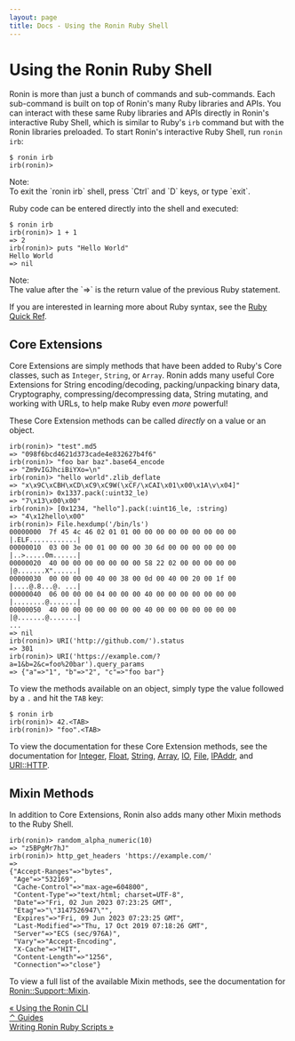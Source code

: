 ```yaml
---
layout: page
title: Docs - Using the Ronin Ruby Shell
---
```


# Using the Ronin Ruby Shell

Ronin is more than just a bunch of commands and sub-commands. Each sub-command
is built on top of Ronin's many Ruby libraries and APIs. You can interact with
these same Ruby libraries and APIs directly in Ronin's interactive Ruby Shell,
which is similar to Ruby's `irb` command but with the Ronin libraries preloaded.
To start Ronin's interactive Ruby Shell, run `ronin irb`:

```
$ ronin irb
irb(ronin)>
```

<article class="message is-dark">
  <div class="message-header">Note:</div>
  <div class="message-body" markdown="1">
To exit the `ronin irb` shell, press `Ctrl` and `D` keys, or type `exit`.
  </div>
</article>

Ruby code can be entered directly into the shell and executed:

```
$ ronin irb
irb(ronin)> 1 + 1
=> 2
irb(ronin)> puts "Hello World"
Hello World
=> nil
```

<article class="message is-dark">
  <div class="message-header">Note:</div>
  <div class="message-body" markdown="1">
The value after the `=>` is the return value of the previous Ruby statement.
  </div>
</article>

If you are interested in learning more about Ruby syntax, see the
[Ruby Quick Ref].

[Ruby Quick Ref]: ../ruby-quick-ref/

## Core Extensions

Core Extensions are simply methods that have been added to Ruby's Core classes,
such as `Integer`, `String`, or `Array`. Ronin adds many useful Core Extensions
for String encoding/decoding, packing/unpacking binary data, Cryptography, 
compressing/decompressing data, String mutating, and working with URLs,
to help make Ruby even *more* powerful!

These Core Extension methods can be called *directly* on a value or an object.

```
irb(ronin)> "test".md5
=> "098f6bcd4621d373cade4e832627b4f6"
irb(ronin)> "foo bar baz".base64_encode
=> "Zm9vIGJhciBiYXo=\n"
irb(ronin)> "hello world".zlib_deflate
=> "x\x9C\xCBH\xCD\xC9\xC9W(\xCF/\xCAI\x01\x00\x1A\v\x04]"
irb(ronin)> 0x1337.pack(:uint32_le)
=> "7\x13\x00\x00"
irb(ronin)> [0x1234, "hello"].pack(:uint16_le, :string)
=> "4\x12hello\x00"
irb(ronin)> File.hexdump('/bin/ls')
00000000  7f 45 4c 46 02 01 01 00 00 00 00 00 00 00 00 00  |.ELF............|
00000010  03 00 3e 00 01 00 00 00 30 6d 00 00 00 00 00 00  |..>.....0m......|
00000020  40 00 00 00 00 00 00 00 58 22 02 00 00 00 00 00  |@.......X"......|
00000030  00 00 00 00 40 00 38 00 0d 00 40 00 20 00 1f 00  |....@.8...@. ...|
00000040  06 00 00 00 04 00 00 00 40 00 00 00 00 00 00 00  |........@.......|
00000050  40 00 00 00 00 00 00 00 40 00 00 00 00 00 00 00  |@.......@.......|
...
=> nil
irb(ronin)> URI('http://github.com/').status
=> 301
irb(ronin)> URI('https://example.com/?a=1&b=2&c=foo%20bar').query_params
=> {"a"=>"1", "b"=>"2", "c"=>"foo bar"}
```

To view the methods available on an object, simply type the value followed by a
`.` and hit the `TAB` key:

```
$ ronin irb
irb(ronin)> 42.<TAB>
irb(ronin)> "foo".<TAB>
```

To view the documentation for these Core Extension methods, see the
documentation for [Integer], [Float], [String], [Array], [IO], [File], [IPAddr],
and [URI::HTTP].

[Integer]: /docs/ronin-support/Integer.html
[Float]: /docs/ronin-support/Float.html
[String]: /docs/ronin-support/String.html
[Array]: /docs/ronin-support/Array.html
[IO]: /docs/ronin-support/IO.html
[File]: /docs/ronin-support/File.html
[IPAddr]: /docs/ronin-support/IPAddr.html
[URI::HTTP]: /docs/ronin-support/URI/HTTP.html

## Mixin Methods

In addition to Core Extensions, Ronin also adds many other Mixin methods to the
Ruby Shell.

```
irb(ronin)> random_alpha_numeric(10)
=> "z5BPgMr7hJ"
irb(ronin)> http_get_headers 'https://example.com/'
=> 
{"Accept-Ranges"=>"bytes",                         
 "Age"=>"532169",                                  
 "Cache-Control"=>"max-age=604800",                
 "Content-Type"=>"text/html; charset=UTF-8",       
 "Date"=>"Fri, 02 Jun 2023 07:23:25 GMT",          
 "Etag"=>"\"3147526947\"",                         
 "Expires"=>"Fri, 09 Jun 2023 07:23:25 GMT",       
 "Last-Modified"=>"Thu, 17 Oct 2019 07:18:26 GMT", 
 "Server"=>"ECS (sec/976A)",                       
 "Vary"=>"Accept-Encoding",                        
 "X-Cache"=>"HIT",                 
 "Content-Length"=>"1256",         
 "Connection"=>"close"}
```

To view a full list of the available Mixin methods, see the documentation for
[Ronin::Support::Mixin].

[Ronin::Support::Mixin]: /docs/ronin-support/Ronin/Support/Mixin.html 

<div class="level">
  <div class="level-left">
    <a class="button" href="../using-the-ronin-cli/">
      &laquo; Using the Ronin CLI
    </a>
  </div>

  <div class="level-item">
    <a class="button" href="/docs/#guides">
      &#x2303; Guides
    </a>
  </div>

 <div class="level-right">
    <a class="button" href="../writing-ronin-ruby-scripts/">
      Writing Ronin Ruby Scripts &raquo;
    </a>
  </div>
</div>
